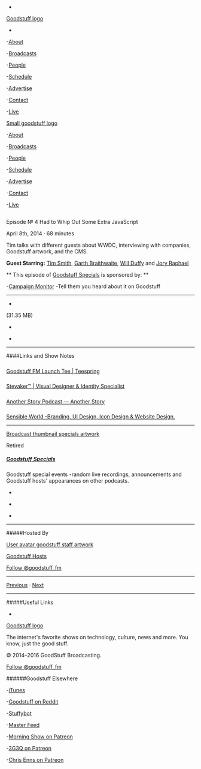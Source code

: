 

-
[Goodstuff logo](http://www.goodstuff.fm/)[](/assets/goodstuff_logo-17c1fe6f378352de5d7345f76152130b.svg)

-


-[About](/about)

-[Broadcasts](/broadcasts)

-[People](/people)

-[Schedule](/schedule)

-[Advertise](/advertise)

-[Contact](/contact)

-[Live](/live)


[Small goodstuff logo](http://www.goodstuff.fm/)[](/assets/small_goodstuff_logo-bf032e72b9ec41494f4d90905f1ad619.svg)


-[About](/about)

-[Broadcasts](/broadcasts)

-[People](/people)

-[Schedule](/schedule)

-[Advertise](/advertise)

-[Contact](/contact)

-[Live](/live)


##
Episode № 4
Had to Whip Out Some Extra JavaScript


April 8th, 2014
&middot;
68
minutes


Tim talks with different guests about WWDC, interviewing with companies, Goodstuff artwork, and the CMS.


**Guest Starring:**
[Tim Smith](/people/ttimsmith),  [Garth Braithwaite](/people/garthdb),  [Will Duffy](/people/willduffy) and  [Jory Raphael](/people/jory-raphael)


**
This episode of
[Goodstuff Specials](/specials)
is sponsored by:
**


-[Campaign Monitor](http://www.campaignmonitor.com/) -Tell them you heard about it on Goodstuff


------------------------------


-
[](https://goodstuffs3.s3.amazonaws.com/uploads/specials-4.mp3)(31.35 MB)

-
[](http://twitter.com/intent/tweet?text=Goodstuff%20Specials%20%E2%84%96%204%20on%20@goodstuff_fm%20-%20http://goodstuff.fm/specials/4)

-
[](http://www.facebook.com/sharer/sharer.php?u=http://goodstuff.fm/specials/4)


------------------------------


####Links and Show Notes

#####
[Goodstuff FM Launch Tee | Teespring](http://teespring.com/goodstuff_fm)


#####
[Stevaker™ | Visual Designer & Identity Specialist](http://stevaker.com/)


#####
[Another Story Podcast — Another Story](http://anotherstorylive.com/podcast/)


#####
[Sensible World -Branding, UI Design, Icon Design & Website Design.](http://sensibleworld.com/)


------------------------------


[Broadcast thumbnail specials artwork](/specials)[](https://goodstuffs3.s3.amazonaws.com/uploads/broadcast/image/24/broadcast_thumbnail_specials_artwork.png)

Retired


##### [Goodstuff Specials](/specials)


Goodstuff special events -random live recordings, announcements and Goodstuff hosts' appearances on other podcasts.

-
[](https://itunes.apple.com/us/podcast/goodstuff-specials/id854159948?mt=2)

-
[](/specials/feed)

-
[](mailto:sponsorship+specials@goodstuff.fm?subject=%5BGoodStuff%20FM%5D%20Sponsorship%20Inquiry%20for%20Goodstuff%20Specials)


------------------------------


#####Hosted By


[User avatar goodstuff staff artwork](/people/goodstuff-hosts)[](https://goodstuffs3.s3.amazonaws.com/uploads/user/avatar/38/user_avatar_goodstuff-staff_artwork.png)

[Goodstuff Hosts](/people/goodstuff-hosts)


[Follow @goodstuff_fm](https://twitter.com/goodstuff_fm)


------------------------------


[Previous](/specials/3)
&middot;
[Next](/specials/5)


------------------------------


#####Useful Links

-
[](mailto:contact+specials@goodstuff.fm?subject=%5BGoodstuff%20FM%5D%20Feedback%20for%20Goodstuff%20Specials)


[Goodstuff logo](http://www.goodstuff.fm/)[](/assets/goodstuff_logo-17c1fe6f378352de5d7345f76152130b.svg)


The internet's favorite shows on technology, culture, news and more. You know, just the good stuff.


&copy; 2014&ndash;2016 GoodStuff Broadcasting.

[Follow @goodstuff_fm](https://twitter.com/goodstufffm)


######Goodstuff Elsewhere

-[iTunes](https://itunes.apple.com/us/artist/goodstuff-fm/id843385597?mt=2)

-[Goodstuff on Reddit](https://www.reddit.com/r/Goodstuff_fm/)

-[Stuffybot](http://stuffybot.goodstuff.fm)

-[Master Feed](/master/feed)

-[Morning Show on Patreon](https://www.patreon.com/morningshow)

-[3G3Q on Patreon](https://www.patreon.com/3g3q)

-[Chris Enns on Patreon](https://www.patreon.com/ichris)

